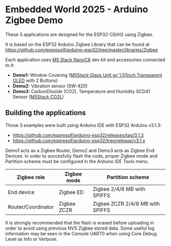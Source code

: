 # Embedded World 2025 - Arduino Zigbee Demo

These 3 applications are designed for the ESP32-C6/H2 using Zigbee.

It is based on the ESP32 Arduino Zigbee Library that can be found at
https://github.com/espressif/arduino-esp32/tree/master/libraries/Zigbee

Each application uses [M5 Stack NanoC6](https://shop.m5stack.com/products/m5stack-nanoc6-dev-kit) dev kit and accessories connected to it:

- **Demo1:** Window Covering ([M5Stack Glass Unit w/ 1.51inch Transparent OLED](https://shop.m5stack.com/products/glass-unit-w-1-51inch-transparent-oled) with 2 Buttons)
- **Demo2:** Vibration sensor (SW-420)
- **Demo3:** CarbonDioxide (CO2), Temperature and Humidity SCD41 Sensor ([M5Stack CO2L](https://shop.m5stack.com/products/co2l-unit-with-temperature-and-humidity-sensor-scd41))

## Building the applications

Those 3 examples were built using Arduino IDE with ESP32 Arduino v3.1.3:

- https://github.com/espressif/arduino-esp32/releases/tag/3.1.3
- https://github.com/espressif/arduino-esp32/tree/release/v3.1.x

Demo1 acts as a Zigbee Router, Demo2 and Demo3 acts as Zigbee End Devices. In order to succesfully flash the code, proper Zigbee mode and Partition scheme must be configured in the Arduino IDE Tools menu.

| Zigbee role | Zigbee mode | Partition scheme |
| ----------- | ----------- | ---------------- |
| End device | Zigbee ED | Zigbee 2/4/8 MB with SPIFFS |
| Router/Coordinator | Zigbee ZCZR | Zigbee ZCZR 2/4/8 MB with SPIFFS |

It is strongly recommended that the flash is erased before uploading in order to avoid using previous NVS Zigbee stored data.
Some useful log information may be seen in the Console UART0 when using Core Debug Level as Info or Verbose.
